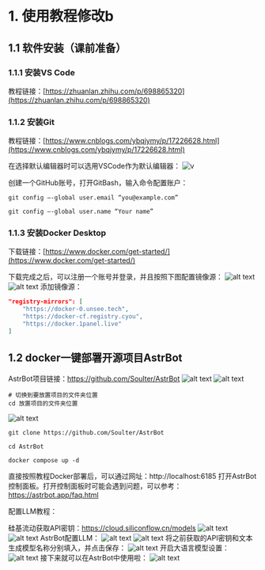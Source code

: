 # 1. 使用教程修改b
## 1.1 软件安装（课前准备）
### 1.1.1 安装VS Code
教程链接：[https://zhuanlan.zhihu.com/p/698865320](https://zhuanlan.zhihu.com/p/698865320)
### 1.1.2 安装Git
教程链接：[https://www.cnblogs.com/ybqjymy/p/17226628.html](https://www.cnblogs.com/ybqjymy/p/17226628.html)

在选择默认编辑器时可以选用VSCode作为默认编辑器：
![v](image.png)

创建一个GitHub账号，打开GitBash，输入命令配置账户：
```shell
git config –-global user.email “you@example.com”

git config –-global user.name “Your name”
```
### 1.1.3 安装Docker Desktop
下载链接：[https://www.docker.com/get-started/](https://www.docker.com/get-started/)

下载完成之后，可以注册一个账号并登录，并且按照下图配置镜像源：
![alt text](image-1.png)
![alt text](image-2.png)
添加镜像源：
```json
"registry-mirrors": [
    "https://docker-0.unsee.tech",
    "https://docker-cf.registry.cyou",
    "https://docker.1panel.live"
]
```


## 1.2 docker一键部署开源项目AstrBot
AstrBot项目链接：https://github.com/Soulter/AstrBot
![alt text](image-3.png)
![alt text](image-4.png)
```shell
# 切换到要放置项目的文件夹位置
cd 放置项目的文件夹位置
```
![alt text](image-5.png)
```shell
git clone https://github.com/Soulter/AstrBot

cd AstrBot

docker compose up -d
```

直接按照教程Docker部署后，可以通过网址：http://localhost:6185 打开AstrBot控制面板。打开控制面板时可能会遇到问题，可以参考：https://astrbot.app/faq.html

配置LLM教程：

硅基流动获取API密钥：https://cloud.siliconflow.cn/models
![alt text](image-10.png)
![alt text](image-9.png)
AstrBot配置LLM：
![alt text](image-11.png)
![alt text](image-13.png)
将之前获取的API密钥和文本生成模型名称分别填入，并点击保存：
![alt text](image-14.png)
开启大语言模型设置：
![alt text](image-16.png)
接下来就可以在AstrBot中使用啦：
![alt text](image-17.png)